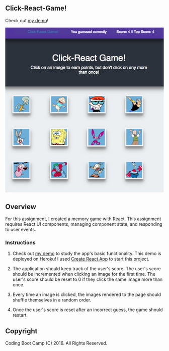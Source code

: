 ## Click-React-Game! 
Check out [my demo](http://click-react-game.herokuapp.com/)!

![screenshot](screenshot3.png)

## Overview

For this assignment, I created a memory game with React. This assignment requires React UI components, managing component state, and responding to user events.

### Instructions

1. Check out [my demo](http://click-react-game.herokuapp.com/) to study the app's basic functionality. This demo is deployed on Heroku! I used [Create React App](https://github.com/facebookincubator/create-react-app) to start this project.

2. The application should keep track of the user's score. The user's score should be incremented when clicking an image for the first time. The user's score should be reset to 0 if they click the same image more than once.

3. Every time an image is clicked, the images rendered to the page should shuffle themselves in a random order.

4. Once the user's score is reset after an incorrect guess, the game should restart.





## Copyright
Coding Boot Camp (C) 2016. All Rights Reserved.
